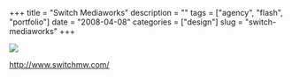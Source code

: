 +++
title = "Switch Mediaworks"
description = ""
tags = ["agency", "flash", "portfolio"]
date = "2008-04-08"
categories = ["design"]
slug = "switch-mediaworks"
+++


 

  <div id="screens-thumbs" class="clearfix">
    <div class="txt-center" id="design-submission"><a href="http://www.switchmw.com/"><img id='bluga-thumbnail-1188' class='bluga-thumbnail large' src='//media.konigi.com/bluga/
wt47fbd74def0dc_0.jpg'/></a></div>  
  </div>   
<p><a href="http://www.switchmw.com/">http://www.switchmw.com/</a></p>




